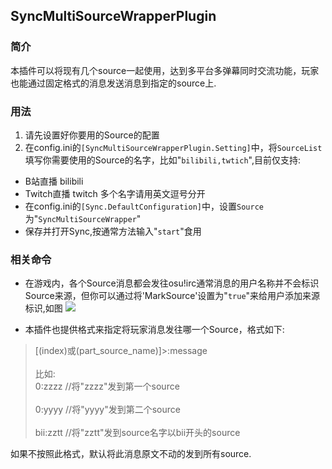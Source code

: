 ## SyncMultiSourceWrapperPlugin

### 简介
本插件可以将现有几个source一起使用，达到多平台多弹幕同时交流功能，玩家也能通过固定格式的消息发送消息到指定的source上.

### 用法
1. 请先设置好你要用的Source的配置
2. 在config.ini的`[SyncMultiSourceWrapperPlugin.Setting]`中，将`SourceList`填写你需要使用的Source的名字，比如"`bilibili,twtich`",目前仅支持:
* B站直播 bilibili
* Twitch直播 twitch
多个名字请用英文逗号分开
* 在config.ini的`[Sync.DefaultConfiguration]`中，设置`Source`为"`SyncMultiSourceWrapper`"
* 保存并打开Sync,按通常方法输入"`start`"食用

### 相关命令
* 在游戏内，各个Source消息都会发往osu!irc通常消息的用户名称并不会标识Source来源，但你可以通过将'MarkSource'设置为"`true`"来给用户添加来源标识,如图
![](https://puu.sh/Bbqrx/ddfc418f7e.png)

* 本插件也提供格式来指定将玩家消息发往哪一个Source，格式如下:
>
> [(index)或(part_source_name)]>:message<br><br>
> 比如:<br>
> 0:zzzz //将"zzzz"发到第一个source<br><br>
> 0:yyyy //将"yyyy"发到第二个source<br><br>
> bii:zztt //将"zztt"发到source名字以bii开头的source

如果不按照此格式，默认将此消息原文不动的发到所有source.